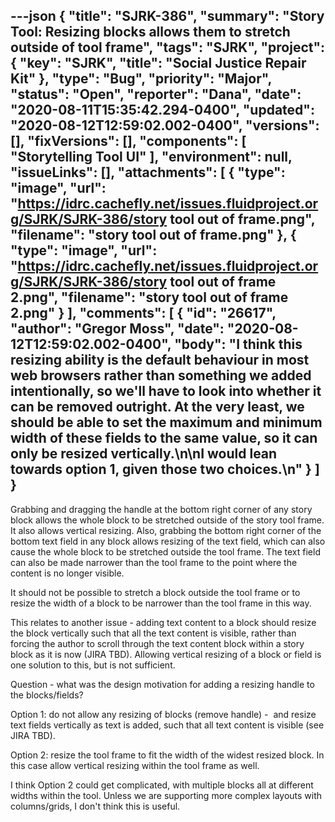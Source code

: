 ---json
{
  "title": "SJRK-386",
  "summary": "Story Tool: Resizing blocks allows them to stretch outside of tool frame",
  "tags": "SJRK",
  "project": {
    "key": "SJRK",
    "title": "Social Justice Repair Kit"
  },
  "type": "Bug",
  "priority": "Major",
  "status": "Open",
  "reporter": "Dana",
  "date": "2020-08-11T15:35:42.294-0400",
  "updated": "2020-08-12T12:59:02.002-0400",
  "versions": [],
  "fixVersions": [],
  "components": [
    "Storytelling Tool UI"
  ],
  "environment": null,
  "issueLinks": [],
  "attachments": [
    {
      "type": "image",
      "url": "https://idrc.cachefly.net/issues.fluidproject.org/SJRK/SJRK-386/story tool out of frame.png",
      "filename": "story tool out of frame.png"
    },
    {
      "type": "image",
      "url": "https://idrc.cachefly.net/issues.fluidproject.org/SJRK/SJRK-386/story tool out of frame 2.png",
      "filename": "story tool out of frame 2.png"
    }
  ],
  "comments": [
    {
      "id": "26617",
      "author": "Gregor Moss",
      "date": "2020-08-12T12:59:02.002-0400",
      "body": "I think this resizing ability is the default behaviour in most web browsers rather than something we added intentionally, so we'll have to look into whether it can be removed outright. At the very least, we should be able to set the maximum and minimum width of these fields to the same value, so it can only be resized vertically.\n\nI would lean towards option 1, given those two choices.\n"
    }
  ]
}
---
Grabbing and dragging the handle at the bottom right corner of any story block allows the whole block to be stretched outside of the story tool frame. It also allows vertical resizing. Also, grabbing the bottom right corner of the bottom text field in any block allows resizing of the text field, which can also cause the whole block to be stretched outside the tool frame. The text field can also be made narrower than the tool frame to the point where the content is no longer visible. 

It should not be possible to stretch a block outside the tool frame or to resize the width of a block to be narrower than the tool frame in this way.

This relates to another issue - adding text content to a block should resize the block vertically such that all the text content is visible, rather than forcing the author to scroll through the text content block within a story block as it is now (JIRA TBD). Allowing vertical resizing of a block or field is one solution to this, but is not sufficient.

Question - what was the design motivation for adding a resizing handle to the blocks/fields?

Option 1: do not allow any resizing of blocks (remove handle) -  and resize text fields vertically as text is added, such that all text content is visible (see JIRA TBD).

Option 2: resize the tool frame to fit the width of the widest resized block. In this case allow vertical resizing within the tool frame as well.

I think Option 2 could get complicated, with multiple blocks all at different widths within the tool. Unless we are supporting more complex layouts with columns/grids, I don't think this is useful.

        
